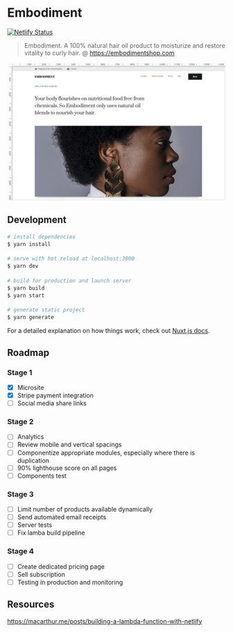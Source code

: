 # Embodiment

[![Netlify Status](https://api.netlify.com/api/v1/badges/abc3f4f9-c03f-4f62-9bb1-b7e19425e6ab/deploy-status)](https://app.netlify.com/sites/embodiment/deploys)

> Embodiment. A 100% natural hair oil product to moisturize and restore vitality to curly hair. @ https://embodimentshop.com

![](site/assets/images/screenshot.jpg)

## Development

```bash
# install dependencies
$ yarn install

# serve with hot reload at localhost:3000
$ yarn dev

# build for production and launch server
$ yarn build
$ yarn start

# generate static project
$ yarn generate
```

For a detailed explanation on how things work, check out [Nuxt.js docs](https://nuxtjs.org).

## Roadmap

### Stage 1

- [x] Microsite
- [x] Stripe payment integration
- [ ] Social media share links

### Stage 2

- [ ] Analytics
- [ ] Review mobile and vertical spacings
- [ ] Componentize appropriate modules, especially where there is duplication
- [ ] 90% lighthouse score on all pages
- [ ] Components test

### Stage 3

- [ ] Limit number of products available dynamically
- [ ] Send automated email receipts
- [ ] Server tests
- [ ] Fix lamba build pipeline

### Stage 4

- [ ] Create dedicated pricing page
- [ ] Sell subscription
- [ ] Testing in production and monitoring

## Resources

https://macarthur.me/posts/building-a-lambda-function-with-netlify
